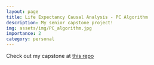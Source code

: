 ```yaml
---
layout: page
title: Life Expectancy Causal Analysis - PC Algorithm
description: My senior capstone project!
img: assets/img/PC_algorithm.jpg
importance: 2
category: personal
---
```


Check out my capstone at [this repo](https://github.com/emily-ramond/Life-Expectancy-Causal-Analysis)
